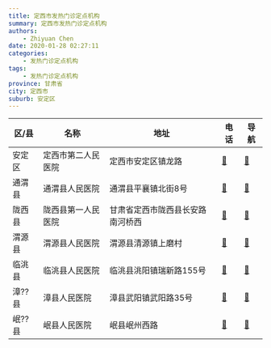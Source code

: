 ```yaml
---
title: 定西市发热门诊定点机构
summary: 定西市发热门诊定点机构
authors: 
    - Zhiyuan Chen
date: 2020-01-28 02:27:11
categories: 
    - 发热门诊定点机构
tags: 
    - 发热门诊定点机构
province: 甘肃省
city: 定西市
suburb: 安定区
---
```


|  区/县  |  名称  |  地址  |  电话  |  导航  |
|------|-------|------|------|------|
|  安定区  |  定西市第二人民医院  |  定西市安定区镇龙路  |  [🧭](https://ditu.amap.com/search?query=定西市第二人民医院)  |  [🧭](https://ditu.amap.com/search?query=定西市第二人民医院)  
|  通渭县  |  通渭县人民医院  |  通渭县平襄镇北街8号  |  [🧭](https://ditu.amap.com/search?query=通渭县人民医院)  |  [🧭](https://ditu.amap.com/search?query=通渭县人民医院)  
|  陇西县  |  陇西县第一人民医院  |  甘肃省定西市陇西县长安路南河桥西  |  [🧭](https://ditu.amap.com/search?query=陇西县第一人民医院)  |  [🧭](https://ditu.amap.com/search?query=陇西县第一人民医院)  
|  渭源县  |  渭源县人民医院  |  渭源县清源镇上磨村  |  [🧭](https://ditu.amap.com/search?query=渭源县人民医院)  |  [🧭](https://ditu.amap.com/search?query=渭源县人民医院)  
|  临洮县  |  临洮县人民医院  |  临洮县洮阳镇瑞新路155号  |  [🧭](https://ditu.amap.com/search?query=临洮县人民医院)  |  [🧭](https://ditu.amap.com/search?query=临洮县人民医院)  
|  漳??县  |  漳县人民医院  |  漳县武阳镇武阳路35号  |  [🧭](https://ditu.amap.com/search?query=漳县人民医院)  |  [🧭](https://ditu.amap.com/search?query=漳县人民医院)  
|  岷??县  |  岷县人民医院  |  岷县岷州西路  |  [🧭](https://ditu.amap.com/search?query=岷县人民医院)  |  [🧭](https://ditu.amap.com/search?query=岷县人民医院)  

